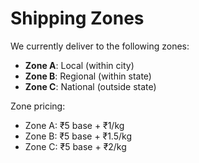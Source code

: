 # Shipping Zones

We currently deliver to the following zones:

- **Zone A**: Local (within city)
- **Zone B**: Regional (within state)
- **Zone C**: National (outside state)

Zone pricing:
- Zone A: ₹5 base + ₹1/kg
- Zone B: ₹5 base + ₹1.5/kg
- Zone C: ₹5 base + ₹2/kg
